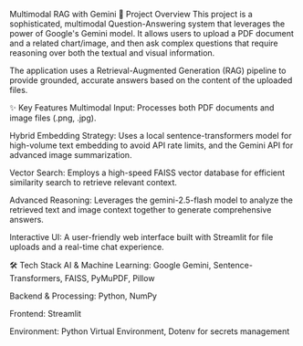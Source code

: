 Multimodal RAG with Gemini
🚀 Project Overview
This project is a sophisticated, multimodal Question-Answering system that leverages the power of Google's Gemini model. It allows users to upload a PDF document and a related chart/image, and then ask complex questions that require reasoning over both the textual and visual information.

The application uses a Retrieval-Augmented Generation (RAG) pipeline to provide grounded, accurate answers based on the content of the uploaded files.

✨ Key Features
Multimodal Input: Processes both PDF documents and image files (.png, .jpg).

Hybrid Embedding Strategy: Uses a local sentence-transformers model for high-volume text embedding to avoid API rate limits, and the Gemini API for advanced image summarization.

Vector Search: Employs a high-speed FAISS vector database for efficient similarity search to retrieve relevant context.

Advanced Reasoning: Leverages the gemini-2.5-flash model to analyze the retrieved text and image context together to generate comprehensive answers.

Interactive UI: A user-friendly web interface built with Streamlit for file uploads and a real-time chat experience.

🛠️ Tech Stack
AI & Machine Learning: Google Gemini, Sentence-Transformers, FAISS, PyMuPDF, Pillow

Backend & Processing: Python, NumPy

Frontend: Streamlit

Environment: Python Virtual Environment, Dotenv for secrets management
